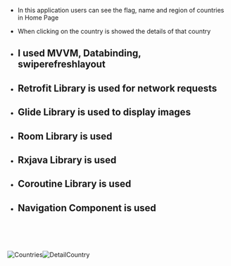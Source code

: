 - In this application users can see the flag, name and  region of countries in Home Page
- When clicking on the country is showed the details of that country


- ## I used MVVM, Databinding, swiperefreshlayout

- ## Retrofit Library is used for network requests
- ## Glide Library is used to display images
- ## Room Library is used
- ## Rxjava Library is used
- ## Coroutine Library is used
- ## Navigation Component is used
<br><br><br><br>
 ![Countries](https://user-images.githubusercontent.com/56438103/176826966-da3246a9-458f-443a-a0d5-e95f53bf55d4.PNG)![DetailCountry](https://user-images.githubusercontent.com/56438103/176827032-d86c3a02-8cb7-4448-acee-2e7d8e782aa1.PNG)
